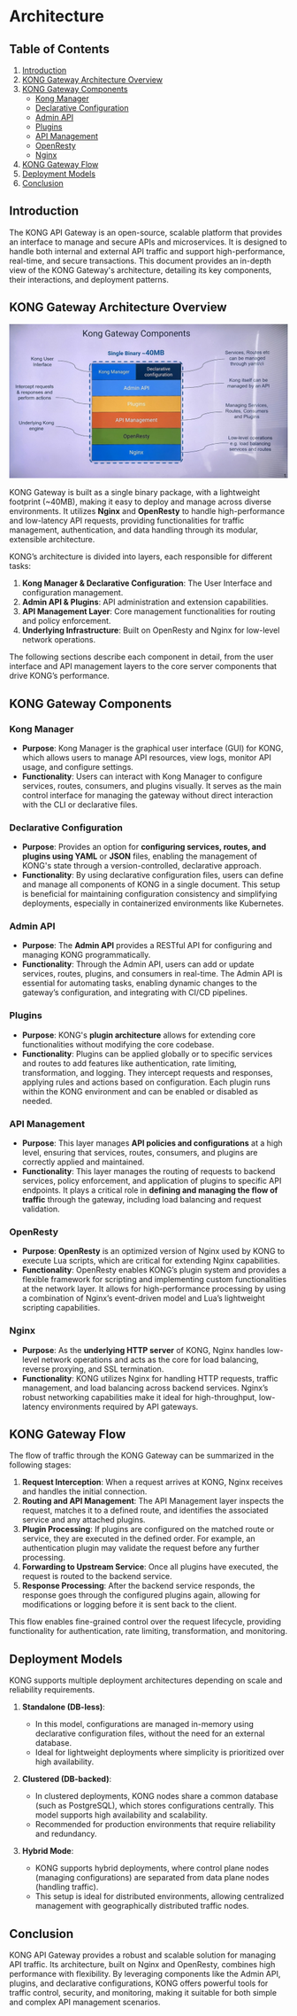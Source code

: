 # Architecture

## Table of Contents
1. [Introduction](#introduction)
2. [KONG Gateway Architecture Overview](#kong-gateway-architecture-overview)
3. [KONG Gateway Components](#kong-gateway-components)
   - [Kong Manager](#kong-manager)
   - [Declarative Configuration](#declarative-configuration)
   - [Admin API](#admin-api)
   - [Plugins](#plugins)
   - [API Management](#api-management)
   - [OpenResty](#openresty)
   - [Nginx](#nginx)
4. [KONG Gateway Flow](#kong-gateway-flow)
5. [Deployment Models](#deployment-models)
6. [Conclusion](#conclusion)

## Introduction

The KONG API Gateway is an open-source, scalable platform that provides an interface to manage and secure APIs and microservices. It is designed to handle both internal and external API traffic and support high-performance, real-time, and secure transactions. This document provides an in-depth view of the KONG Gateway's architecture, detailing its key components, their interactions, and deployment patterns.

## KONG Gateway Architecture Overview

![Kong Gateway Architecture](../z.Resources/Media/Architecture.jpg)

KONG Gateway is built as a single binary package, with a lightweight footprint (~40MB), making it easy to deploy and manage across diverse environments. It utilizes **Nginx** and **OpenResty** to handle high-performance and low-latency API requests, providing functionalities for traffic management, authentication, and data handling through its modular, extensible architecture.

KONG’s architecture is divided into layers, each responsible for different tasks:
1. **Kong Manager & Declarative Configuration**: The User Interface and configuration management.
2. **Admin API & Plugins**: API administration and extension capabilities.
3. **API Management Layer**: Core management functionalities for routing and policy enforcement.
4. **Underlying Infrastructure**: Built on OpenResty and Nginx for low-level network operations.

The following sections describe each component in detail, from the user interface and API management layers to the core server components that drive KONG’s performance.

## KONG Gateway Components

### Kong Manager
- **Purpose**: Kong Manager is the graphical user interface (GUI) for KONG, which allows users to manage API resources, view logs, monitor API usage, and configure settings.
- **Functionality**: Users can interact with Kong Manager to configure services, routes, consumers, and plugins visually. It serves as the main control interface for managing the gateway without direct interaction with the CLI or declarative files.

### Declarative Configuration
- **Purpose**: Provides an option for **configuring services, routes, and plugins using YAML** or **JSON** files, enabling the management of KONG's state through a version-controlled, declarative approach.
- **Functionality**: By using declarative configuration files, users can define and manage all components of KONG in a single document. This setup is beneficial for maintaining configuration consistency and simplifying deployments, especially in containerized environments like Kubernetes.

### Admin API
- **Purpose**: The **Admin API** provides a RESTful API for configuring and managing KONG programmatically.
- **Functionality**: Through the Admin API, users can add or update services, routes, plugins, and consumers in real-time. The Admin API is essential for automating tasks, enabling dynamic changes to the gateway’s configuration, and integrating with CI/CD pipelines.

### Plugins
- **Purpose**: KONG's **plugin architecture** allows for extending core functionalities without modifying the core codebase.
- **Functionality**: Plugins can be applied globally or to specific services and routes to add features like authentication, rate limiting, transformation, and logging. They intercept requests and responses, applying rules and actions based on configuration. Each plugin runs within the KONG environment and can be enabled or disabled as needed.

### API Management
- **Purpose**: This layer manages **API policies and configurations** at a high level, ensuring that services, routes, consumers, and plugins are correctly applied and maintained.
- **Functionality**: This layer manages the routing of requests to backend services, policy enforcement, and application of plugins to specific API endpoints. It plays a critical role in **defining and managing the flow of traffic** through the gateway, including load balancing and request validation.

### OpenResty
- **Purpose**: **OpenResty** is an optimized version of Nginx used by KONG to execute Lua scripts, which are critical for extending Nginx capabilities.
- **Functionality**: OpenResty enables KONG’s plugin system and provides a flexible framework for scripting and implementing custom functionalities at the network layer. It allows for high-performance processing by using a combination of Nginx’s event-driven model and Lua’s lightweight scripting capabilities.

### Nginx
- **Purpose**: As the **underlying HTTP server** of KONG, Nginx handles low-level network operations and acts as the core for load balancing, reverse proxying, and SSL termination.
- **Functionality**: KONG utilizes Nginx for handling HTTP requests, traffic management, and load balancing across backend services. Nginx’s robust networking capabilities make it ideal for high-throughput, low-latency environments required by API gateways.

## KONG Gateway Flow

The flow of traffic through the KONG Gateway can be summarized in the following stages:

1. **Request Interception**: When a request arrives at KONG, Nginx receives and handles the initial connection.
2. **Routing and API Management**: The API Management layer inspects the request, matches it to a defined route, and identifies the associated service and any attached plugins.
3. **Plugin Processing**: If plugins are configured on the matched route or service, they are executed in the defined order. For example, an authentication plugin may validate the request before any further processing.
4. **Forwarding to Upstream Service**: Once all plugins have executed, the request is routed to the backend service.
5. **Response Processing**: After the backend service responds, the response goes through the configured plugins again, allowing for modifications or logging before it is sent back to the client.

This flow enables fine-grained control over the request lifecycle, providing functionality for authentication, rate limiting, transformation, and monitoring.

## Deployment Models

KONG supports multiple deployment architectures depending on scale and reliability requirements. 

1. **Standalone (DB-less)**:
   - In this model, configurations are managed in-memory using declarative configuration files, without the need for an external database.
   - Ideal for lightweight deployments where simplicity is prioritized over high availability.

2. **Clustered (DB-backed)**:
   - In clustered deployments, KONG nodes share a common database (such as PostgreSQL), which stores configurations centrally. This model supports high availability and scalability.
   - Recommended for production environments that require reliability and redundancy.

3. **Hybrid Mode**:
   - KONG supports hybrid deployments, where control plane nodes (managing configurations) are separated from data plane nodes (handling traffic).
   - This setup is ideal for distributed environments, allowing centralized management with geographically distributed traffic nodes.

## Conclusion

KONG API Gateway provides a robust and scalable solution for managing API traffic. Its architecture, built on Nginx and OpenResty, combines high performance with flexibility. By leveraging components like the Admin API, plugins, and declarative configurations, KONG offers powerful tools for traffic control, security, and monitoring, making it suitable for both simple and complex API management scenarios.